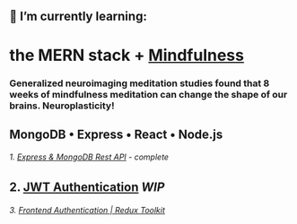 ## 🌱 I’m currently learning: 
# the MERN stack + [Mindfulness](https://www.headspace.com/mindfulness/mindfulness-101) 

### Generalized neuroimaging meditation studies found that 8 weeks of mindfulness meditation can change the shape of our brains. Neuroplasticity!

##   MongoDB • Express • React • Node.js 

###### 1. [Express & MongoDB Rest API](https://youtu.be/-0exw-9YJBo) - *complete*
## 2. [JWT Authentication](https://youtu.be/enopDSs3DRw) *WIP*
###### 3. [Frontend Authentication | Redux Toolkit](https://youtu.be/mvfsC66xqj0) 

<!-- ⚡ President Theodore Roosevelt coined the phrase “good to the last drop” after drinking a cup of local Nashville coffee at the Maxwell House Hotel. [source](https://www.travelawaits.com/2398171/25-amazing-facts-about-nashville/)
 -->
<!--
**gradyrobbins/gradyrobbins** is a ✨ _special_ ✨ repository because its `README.md` (this file) appears on your GitHub profile.
### Hi there 👋
Here are some ideas to get you started:
# RELATIONSHIP BUILDER • DOER • STRATEGIC THINKER
### - 🔭 I’m currently working on ...
1. Job hunting
2. Facilitate persistent data storage on [my front end capstone](https://github.com/gradyrobbins/fifty)
3. Exploring [web services provided by render.com](https://render.com/docs/web-services) towards that goal.  According to them: <br/>
```Web services are kept up and running at all times, with native SSL and HTTP/2 support. Add a persistent disk or custom domain. ```

- 🔭 I’m currently working on ...
- 🌱 I’m currently learning Responsive Design from Kevin Powell https://youtu.be/bn-DQCifeQQ
- 👯 I’m looking to collaborate on ...

- 💬 Ask me about ...
- 📫 How to reach me: ...
- 😄 Pronouns: ...
- ⚡ Fun fact: ...


2. Exploratory learning => Stathunter's Tableau Tutorial for NSC
4. Exploratory learning => open source GIS repositories & tutorials for AMSR
5. Exploratory learning => Healthcare blue book for PJR
[ISFP-T](https://www.16personalities.com/isfp-personality) -->


